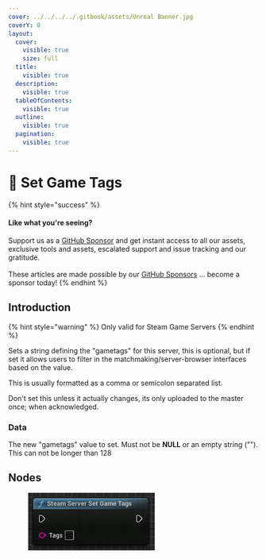 ```yaml
---
cover: ../../../../.gitbook/assets/Unreal Banner.jpg
coverY: 0
layout:
  cover:
    visible: true
    size: full
  title:
    visible: true
  description:
    visible: true
  tableOfContents:
    visible: true
  outline:
    visible: true
  pagination:
    visible: true
---
```


# 🔵 Set Game Tags

{% hint style="success" %}
#### Like what you're seeing?

Support us as a [GitHub Sponsor](../../../../become-a-sponsor/) and get instant access to all our assets, exclusive tools and assets, escalated support and issue tracking and our gratitude.\
\
These articles are made possible by our [GitHub Sponsors](../../../../become-a-sponsor/) ... become a sponsor today!
{% endhint %}

## Introduction

{% hint style="warning" %}
Only valid for Steam Game Servers
{% endhint %}

Sets a string defining the "gametags" for this server, this is optional, but if set it allows users to filter in the matchmaking/server-browser interfaces based on the value.

This is usually formatted as a comma or semicolon separated list.

Don't set this unless it actually changes, its only uploaded to the master once; when acknowledged.

### Data

The new "gametags" value to set. Must not be **NULL** or an empty string (""). This can not be longer than 128

## Nodes

<figure><img src="../../../../.gitbook/assets/image (288).png" alt=""><figcaption></figcaption></figure>
